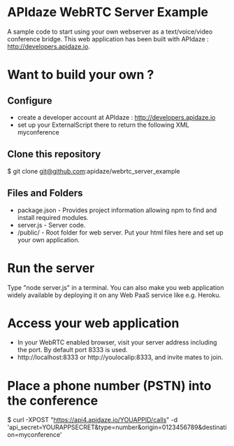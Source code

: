 # APIdaze WebRTC Server Example

A sample code to start using your own webserver as a text/voice/video conference bridge. This web application has been built with APIdaze : http://developers.apidaze.io.

# Want to build your own ?

## Configure
- create a developer account at APIdaze : http://developers.apidaze.io
- set up your ExternalScript there to return the following XML
  <document>
    <work>
      <conference>myconference</conference>
    </work>
  </document>

## Clone this repository
  $ git clone git@github.com:apidaze/webrtc_server_example

Files and Folders
-----------------

- package.json - Provides project information allowing npm to find and install required modules.
- server.js - Server code.
- /public/ - Root folder for web server. Put your html files here and set up your own application.

# Run the server

Type "node server.js" in a terminal. You can also make you web application widely available by deploying it on any Web PaaS service like e.g. Heroku.

# Access your web application

- In your WebRTC enabled browser, visit your server address including the port. By default port 8333 is used.
- http://localhost:8333 or http://youlocalip:8333, and invite mates to join.

# Place a phone number (PSTN) into the conference
  $ curl -XPOST "https://api4.apidaze.io/YOUAPPID/calls" -d 'api_secret=YOURAPPSECRET&type=number&origin=0123456789&destination=myconference'
